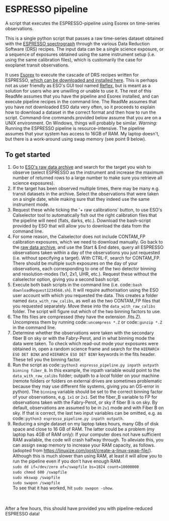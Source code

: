 # ESPRESSO pipeline
A script that executes the ESPRESSO-pipeline using Esorex on time-series observations.




This is a single python script that passes a raw time-series dataset obtained with the [ESPRESSO spectrograph](https://www.eso.org/sci/facilities/paranal/instruments/espresso.html) through the various Data Reduction Software (DRS) recipes. The input data can be a single science exposure, or a sequence of exposures obtained using the same instrument setup (i.e. using the same calibration files), which is customarily the case for exoplanet transit observations.

It uses [Esorex](https://www.eso.org/sci/software/cpl/esorex.html) to execute the cascade of DRS recipes written for ESPRESSO, [which can be downloaded and installed here](https://www.eso.org/sci/software/pipelines/index.html#source_kit). This is perhaps not as user friendly as ESO's GUI tool named [Reflex](https://www.eso.org/sci/software/esoreflex/), but is meant as a solution for users who are unwilling or unable to use it. The rest of this ReadMe assumes that you have the pipeline and Esorex installed, and can execute pipeline recipes in the command line. The ReadMe assumes that you have not downloaded ESO data very often, so it proceeds to explain how to download a dataset in the correct format and then how to run the script. Command-line commands provided below assume that you are on a UNIX environment. On Windows, things will probably be similar. *Warning:* Running the ESPRESSO pipeline is resource-intensive. The pipeline assumes that your system has access to 16GB of RAM. My laptop doesn't, but there is a work-around using swap memory (see point 9 below).

## To get started
1. Go to [ESO's raw data archive](http://archive.eso.org/eso/eso_archive_main.html) and search for the target you wish to observe (select ESPRESSO as the instrument and increase the maximum number of returned rows to a large number to make sure you retrieve all science exposures).
2. If the target has been observed multiple times, there may be many e.g. transit datasets in the archive. Select the observations that were taken on a single date, while making sure that they indeed use the same instrument mode.
3. Request these while ticking the '+ raw calibrations' button, to use ESO's Calselector tool to automatically fish out the right calibration files that the pipeline will need (flats, darks, etc.). Download the bash-script provided by ESO that will allow you to download the data from the command line.
4. For some reason, the Calselector does not include CONTAM_FP calibration exposures, which we need to download manually. Go back to the [raw data archive](http://archive.eso.org/eso/eso_archive_main.html), and use the Start & End dates, query all ESPRESSO observations taken within a day of the observations you just requested (i.e. without specifying a target). With CTRL-F, search for CONTAM_FP. There should be multiple such exposures on the day of your observations, each corresponding to one of the two detector binning and resolution-modes (1x1, 2x1, UHR, etc.). Request these without the calselector option, giving you a second bash script.
5. Execute both bash scripts in the command line (i.e. code::`bash downloadRequest1234568.sh`). It will require authorisation using the ESO user account with which you requested the data. This creates a folder named `data_with_raw_calibs`, as well as the two CONTAM_FP files that you requested separately. Move these into the `data_with_raw_calibs` folder. The script will figure out which of the two binning factors to use.
6. The fits files are compressed (they have the extension .fits.Z). Uncompress them by running code::`uncompress *.Z`
or code::`gunzip *.Z` in the command line.
7. Determine whether the observations were taken with the secondary fiber B on sky or with the Fabry-Perot, and in what
binning mode the data were taken. To check which read-out mode your exposures were obtained in, open a random science frame and search for the `HIERARCH ESO DET BINX` and `HIERARCH ESO DET BINY` keywords in the fits header. These tell you the binning factor.
8. Run the script as code::`python3 espresso_pipeline.py inpath outpath binning fiber_B`. In this example, the inpath variable would point to the `data_with_raw_calibs` folder; outpath to a *local* folder on your machine (remote folders or folders on external drives are sometimes problematic because they may use different file systems, giving you an OS-error in python). The `binning` variable should be set to the correct binning factor of your observations, e.g. `1x1` or `2x1`.
Set the fiber_B variable to FP for observations taken with the Fabry-Perot, or sky if fiber B is on sky.
By default, observations are assumed to be in `2x1` mode and with Fiber B on sky. If that is correct, the last two
input variables can be omitted, e.g. as code::`python3 espresso_pipeline.py inpath outpath`.
9. Reducing a single dataset on my laptop takes hours, many GBs of disk space and close to 16 GB of RAM. The latter could be a problem (my laptop has 4GB of RAM only): If your computer does not have sufficient RAM available, the code will crash halfway through. To alleviate this, you can assign swap memory to increase your RAM capacity, as follows.  (adopted from <https://linuxize.com/post/create-a-linux-swap-file/>). Although this is much slower than using RAM, at least it will allow you to run the pipeline even if you don't have enough RAM.<br>
   `sudo dd if=/dev/zero of=/swapfile bs=1024 count=10000000`<br>
   `sudo chmod 600 /swapfile`<br>
   `sudo mkswap /swapfile`<br>
   `sudo swapon /swapfile`<br>
   To see that it has worked, hit `sudo swapon -show`.

<br>
<br>
After a few hours, this should have provided you with pipeline-reduced ESPRESSO data!
